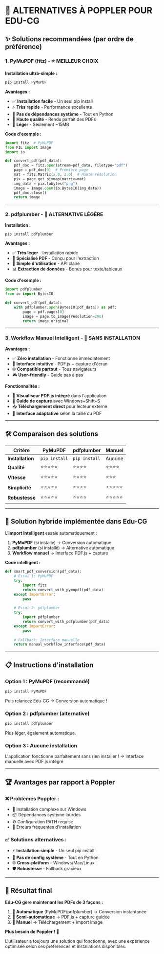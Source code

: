 # 🚀 ALTERNATIVES À POPPLER POUR EDU-CG

## ✨ **Solutions recommandées (par ordre de préférence)**

### 1. **PyMuPDF (fitz) - ⭐ MEILLEUR CHOIX**

**Installation ultra-simple :**
```bash
pip install PyMuPDF
```

**Avantages :**
- ✅ **Installation facile** - Un seul pip install
- ⚡ **Très rapide** - Performance excellente
- 🔧 **Pas de dépendances système** - Tout en Python
- 📱 **Haute qualité** - Rendu parfait des PDFs
- 💾 **Léger** - Seulement ~15MB

**Code d'exemple :**
```python
import fitz  # PyMuPDF
from PIL import Image
import io

def convert_pdf(pdf_data):
    pdf_doc = fitz.open(stream=pdf_data, filetype="pdf")
    page = pdf_doc[0]  # Première page
    mat = fitz.Matrix(2.0, 2.0)  # Haute résolution
    pix = page.get_pixmap(matrix=mat)
    img_data = pix.tobytes("png")
    image = Image.open(io.BytesIO(img_data))
    pdf_doc.close()
    return image
```

---

### 2. **pdfplumber - 🔄 ALTERNATIVE LÉGÈRE**

**Installation :**
```bash
pip install pdfplumber
```

**Avantages :**
- ✅ **Très léger** - Installation rapide
- 🎯 **Spécialisé PDF** - Conçu pour l'extraction
- 🔧 **Simple d'utilisation** - API claire
- 📊 **Extraction de données** - Bonus pour texte/tableaux

**Code d'exemple :**
```python
import pdfplumber
from io import BytesIO

def convert_pdf(pdf_data):
    with pdfplumber.open(BytesIO(pdf_data)) as pdf:
        page = pdf.pages[0]
        image = page.to_image(resolution=200)
        return image.original
```

---

### 3. **Workflow Manuel Intelligent - 🎯 SANS INSTALLATION**

**Avantages :**
- ✅ **Zéro installation** - Fonctionne immédiatement  
- 📱 **Interface intuitive** - PDF.js + capture d'écran
- 🌐 **Compatible partout** - Tous navigateurs
- 🎮 **User-friendly** - Guide pas à pas

**Fonctionnalités :**
- 📖 **Visualiseur PDF.js intégré** dans l'application
- 🎯 **Guide de capture** avec Windows+Shift+S
- 📥 **Téléchargement direct** pour lecteur externe
- 🔄 **Interface adaptative** selon la taille du PDF

---

## 🛠️ **Comparaison des solutions**

| Critère | PyMuPDF | pdfplumber | Manuel |
|---------|---------|------------|---------|
| **Installation** | `pip install` | `pip install` | Aucune |
| **Qualité** | ⭐⭐⭐⭐⭐ | ⭐⭐⭐⭐ | ⭐⭐⭐⭐ |
| **Vitesse** | ⭐⭐⭐⭐⭐ | ⭐⭐⭐⭐ | ⭐⭐⭐ |
| **Simplicité** | ⭐⭐⭐⭐⭐ | ⭐⭐⭐⭐ | ⭐⭐⭐⭐⭐ |
| **Robustesse** | ⭐⭐⭐⭐⭐ | ⭐⭐⭐⭐ | ⭐⭐⭐⭐⭐ |

---

## 🎯 **Solution hybride implémentée dans Edu-CG**

L'**Import Intelligent** essaie automatiquement :

1. **PyMuPDF** (si installé) → Conversion automatique
2. **pdfplumber** (si installé) → Alternative automatique  
3. **Workflow manuel** → Interface PDF.js + capture

**Code intelligent :**
```python
def smart_pdf_conversion(pdf_data):
    # Essai 1: PyMuPDF
    try:
        import fitz
        return convert_with_pymupdf(pdf_data)
    except ImportError:
        pass
    
    # Essai 2: pdfplumber  
    try:
        import pdfplumber
        return convert_with_pdfplumber(pdf_data)
    except ImportError:
        pass
    
    # Fallback: Interface manuelle
    return manual_workflow_interface(pdf_data)
```

---

## 📋 **Instructions d'installation**

### **Option 1 : PyMuPDF (recommandé)**
```bash
pip install PyMuPDF
```
Puis relancez Edu-CG → Conversion automatique !

### **Option 2 : pdfplumber (alternative)**
```bash
pip install pdfplumber  
```
Plus léger, également automatique.

### **Option 3 : Aucune installation**
L'application fonctionne parfaitement sans rien installer !
→ Interface manuelle avec PDF.js intégré

---

## 🏆 **Avantages par rapport à Poppler**

### ❌ **Problèmes Poppler :**
- 🔧 Installation complexe sur Windows
- 📦 Dépendances système lourdes
- ⚙️ Configuration PATH requise
- 🐛 Erreurs fréquentes d'installation

### ✅ **Solutions alternatives :**
- ⚡ **Installation simple** - Un seul pip install
- 🔧 **Pas de config système** - Tout en Python
- 🌐 **Cross-platform** - Windows/Mac/Linux
- 🛡️ **Robustesse** - Fallback gracieux

---

## 🎉 **Résultat final**

**Edu-CG gère maintenant les PDFs de 3 façons :**

1. **🚀 Automatique** (PyMuPDF/pdfplumber) → Conversion instantanée
2. **📱 Semi-automatique** → PDF.js + capture guidée  
3. **💾 Manuel** → Téléchargement + import image

**Plus besoin de Poppler !** 🎯

L'utilisateur a toujours une solution qui fonctionne, avec une expérience optimisée selon ses préférences et installations disponibles.
